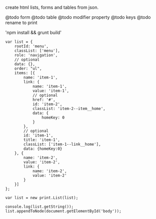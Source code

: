 create html lists, forms and tables from json.

@todo form
@todo table
@todo modifier property
@todo keys
@todo rename to print 

'npm install && grunt build'

```
var list = {
    rootId: 'menu',
    classList: ['menu'],
    role: 'navigation',
    // optional
    data: {},
    order: "ul",
    items: [{
        name: 'item-1',
        link: {
            name: 'item-1',
            value: 'item-1',
            // optional
            href: '#',
            id: 'item-2',
            classList: 'item-2--item__home',
            data: {
                homeKey: 0
            }
        },
        // optional
        id: 'item-1',
        title: 'item-1',
        classList: ['item-1--link__home'],
        data: {homeKey:0}
    }, {
        name: 'item-2',
        value: 'item-2',
        link: {
            name: 'item-2',
            value: 'item-2'
        }
    }]
};

var list = new print.List(list);

console.log(list.getString());
list.appendToNode(document.getElementById('body'));

```